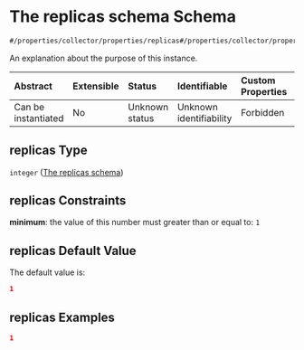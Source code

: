 # The replicas schema Schema

```txt
#/properties/collector/properties/replicas#/properties/collector/properties/replicas
```

An explanation about the purpose of this instance.

| Abstract            | Extensible | Status         | Identifiable            | Custom Properties | Additional Properties | Access Restrictions | Defined In                                                        |
| :------------------ | :--------- | :------------- | :---------------------- | :---------------- | :-------------------- | :------------------ | :---------------------------------------------------------------- |
| Can be instantiated | No         | Unknown status | Unknown identifiability | Forbidden         | Allowed               | none                | [values.schema.json\*](values.schema.json "open original schema") |

## replicas Type

`integer` ([The replicas schema](values-properties-the-collector-schema-properties-the-replicas-schema.md))

## replicas Constraints

**minimum**: the value of this number must greater than or equal to: `1`

## replicas Default Value

The default value is:

```json
1
```

## replicas Examples

```json
1
```
